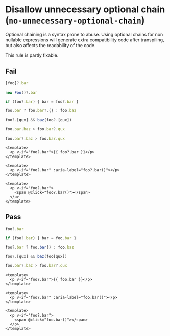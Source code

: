 # Disallow unnecessary optional chain (`no-unnecessary-optional-chain`)

Optional chaining is a syntax prone to abuse. Using optional chains for non nullable expressions will generate extra compatibility code after transpiling, but also affects the readability of the code.

This rule is partly fixable.

## Fail

```js
[foo]?.bar
```

```js
new Foo()?.bar
```

```js
if (foo?.bar) { bar = foo?.bar }
```

```js
foo.bar ? foo.bar?.() : foo.baz
```

```js
foo?.[qux] && baz(foo?.[qux])
```

```js
foo.bar.baz > foo.bar?.qux
```

```js
foo.bar?.baz > foo.bar.qux
```

```vue
<template>
  <p v-if="foo?.bar">{{ foo?.bar }}</p>
</template>
```

```vue
<template>
  <p v-if="foo?.bar" :aria-label="foo?.bar()"></p>
</template>
```

```vue
<template>
  <p v-if="foo?.bar">
    <span @click="foo?.bar()"></span>
  </p>
</template>
```

## Pass


```js
foo?.bar
```

```js
if (foo?.bar) { bar = foo.bar }
```

```js
foo?.bar ? foo.bar() : foo.baz
```

```js
foo?.[qux] && baz(foo[qux])
```

```js
foo.bar?.baz > foo.bar?.qux
```

```vue
<template>
  <p v-if="foo?.bar">{{ foo.bar }}</p>
</template>
```

```vue
<template>
  <p v-if="foo?.bar" :aria-label="foo.bar()"></p>
</template>
```

```vue
<template>
  <p v-if="foo?.bar">
    <span @click="foo.bar()"></span>
  </p>
</template>
```
